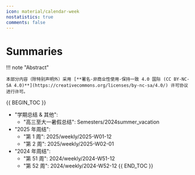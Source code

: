 ```yaml
---
icon: material/calendar-week
nostatistics: true
comments: false
---
```


# Summaries

!!! note "Abstract"

    本部分内容（除特别声明外）采用 [**署名-非商业性使用-保持一致 4.0 国际 (CC BY-NC-SA 4.0)**](https://creativecommons.org/licenses/by-nc-sa/4.0/) 许可协议进行许可。
    
{{ BEGIN_TOC }}
- "学期总结 & 其他":
    - "高三至大一暑假总结": Semesters/2024summer_vacation
- "2025 年周结":
    - "第  1 周": 2025/weekly/2025-W01-12
    - "第  2 周": 2025/weekly/2025-W02-01
- "2024 年周结":
    - "第 51 周": 2024/weekly/2024-W51-12
    - "第 52 周": 2024/weekly/2024-W52-12
{{ END_TOC }}